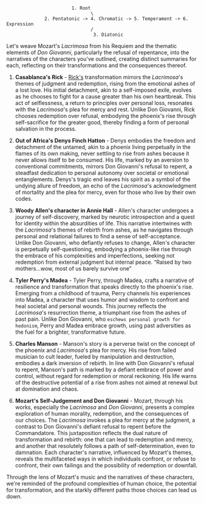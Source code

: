                             1. Root
                                   \
                  2. Pentatonic -> 4. Chromatic -> 5. Temperament -> 6. Expression
                                   /
                                    3. Diatonic

Let's weave Mozart's *Lacrimosa* from his Requiem and the thematic elements of *Don Giovanni*, particularly the refusal of repentance, into the narratives of the characters you've outlined, creating distinct summaries for each, reflecting on their transformations and the consequences thereof.

1. **Casablanca's Rick** - [Rick's](https://www.sparknotes.com/film/casablanca/character/rick-blaine/) transformation mirrors the *Lacrimosa*'s themes of judgment and redemption, rising from the emotional ashes of a lost love. His initial detachment, akin to a self-imposed exile, evolves as he chooses to fight for a cause greater than his own heartbreak. This act of selflessness, a return to principles over personal loss, resonates with the *Lacrimosa*'s plea for mercy and rest. Unlike Don Giovanni, Rick chooses redemption over refusal, embodying the phoenix's rise through self-sacrifice for the greater good, thereby finding a form of personal salvation in the process.

2. **Out of Africa's Denys Finch Hatton** - Denys embodies the freedom and detachment of the untamed, akin to a phoenix living perpetually in the flames of its own making, never settling to rise from ashes because it never allows itself to be consumed. His life, marked by an aversion to conventional commitments, mirrors Don Giovanni's refusal to repent, a steadfast dedication to personal autonomy over societal or emotional entanglements. Denys's tragic end leaves his spirit as a symbol of the undying allure of freedom, an echo of the *Lacrimosa*'s acknowledgment of mortality and the plea for mercy, even for those who live by their own codes.

3. **Woody Allen's character in Annie Hall** - Allen's character undergoes a journey of self-discovery, marked by neurotic introspection and a quest for identity within the absurdities of life. This narrative intertwines with the *Lacrimosa*'s themes of rebirth from ashes, as he navigates through personal and relational failures to find a sense of self-acceptance. Unlike Don Giovanni, who defiantly refuses to change, Allen's character is perpetually self-questioning, embodying a phoenix-like rise through the embrace of his complexities and imperfections, seeking not redemption from external judgment but internal peace. “Raised by two mothers...wow, most of us barely survive one”

4. **Tyler Perry's Madea** - Tyler Perry, through Madea, crafts a narrative of resilience and transformation that speaks directly to the phoenix's rise. Emerging from a childhood of trauma, Perry channels his experiences into Madea, a character that uses humor and wisdom to confront and heal societal and personal wounds. This journey reflects the *Lacrimosa*'s resurrection theme, a triumphant rise from the ashes of past pain. Unlike Don Giovanni, who `eschews personal growth for hedonism`, Perry and Madea embrace growth, using past adversities as the fuel for a brighter, transformative future.

5. **Charles Manson** - Manson's story is a perverse twist on the concept of the phoenix and *Lacrimosa*'s plea for mercy. His rise from failed musician to cult leader, fueled by manipulation and destruction, embodies a dark inversion of rebirth. In line with Don Giovanni's refusal to repent, Manson's path is marked by a defiant embrace of power and control, without regard for redemption or moral reckoning. His life warns of the destructive potential of a rise from ashes not aimed at renewal but at domination and chaos.

6. **Mozart's Self-Judgement and Don Giovanni** - Mozart, through his works, especially the *Lacrimosa* and *Don Giovanni*, presents a complex exploration of human morality, redemption, and the consequences of our choices. The *Lacrimosa* invokes a plea for mercy at the judgment, a contrast to Don Giovanni's defiant refusal to repent before the Commandatore. This juxtaposition reflects the dual nature of transformation and rebirth: one that can lead to redemption and mercy, and another that resolutely follows a path of self-determination, even to damnation. Each character's narrative, influenced by Mozart's themes, reveals the multifaceted ways in which individuals confront, or refuse to confront, their own failings and the possibility of redemption or downfall.

Through the lens of Mozart's music and the narratives of these characters, we're reminded of the profound complexities of human choice, the potential for transformation, and the starkly different paths those choices can lead us down.
